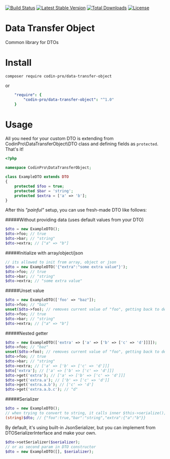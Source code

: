 [![Build Status](https://travis-ci.org/CodinPro/data-transfer-object.svg?branch=master)](https://travis-ci.org/CodinPro/data-transfer-object)
[![Latest Stable Version](https://poser.pugx.org/codin-pro/data-transfer-object/version)](https://packagist.org/packages/codin-pro/data-transfer-object)
[![Total Downloads](https://poser.pugx.org/codin-pro/data-transfer-object/downloads)](https://packagist.org/packages/codin-pro/data-transfer-object)
[![License](https://poser.pugx.org/codin-pro/data-transfer-object/license)](https://packagist.org/packages/codin-pro/data-transfer-object)

Data Transfer Object
====================
Common library for DTOs

Install
=======
`composer require codin-pro/data-transfer-object`

or

```yaml
    "require": {
        "codin-pro/data-transfer-object": "^1.0"
    }
```

Usage
=====
All you need for your custom DTO is extending from 
CodinPro\DataTransferObject\DTO class and
defining fields as `protected`. That's it!
```php
<?php

namespace CodinPro\DataTransferObject;

class ExampleDTO extends DTO
{
    protected $foo = true;
    protected $bar = 'string';
    protected $extra = ['a' => 'b'];
}
```

After this *"painful"* setup, you can use fresh-made DTO like follows:

#####Without providing data (uses default values from your DTO)
```php
$dto = new ExampleDTO();
$dto->foo; // true
$dto->bar; // "string"
$dto->extra; // ["a" => "b"]
```

#####Initialize with array/object/json
```php
// its allowed to init from array, object or json
$dto = new ExampleDTO('{"extra":"some extra value"}');
$dto->foo; // true
$dto->bar; // "string"
$dto->extra; // "some extra value"
```
#####Unset value
```php
$dto = new ExampleDTO(['foo' => "baz"]);
$dto->foo; // "baz"
unset($dto->foo); // removes current value of "foo", getting back to default value "true"
$dto->foo; // true
$dto->bar; // "string"
$dto->extra; // ["a" => "b"]
```

#####Nested getter
```php
$dto = new ExampleDTO(['extra' => ['a' => ['b' => ['c' => 'd']]]]);
$dto->foo; // "baz"
unset($dto->foo); // removes current value of "foo", getting back to default value "true"
$dto->foo; // true
$dto->bar; // "string"
$dto->extra; // ['a' => ['b' => ['c' => 'd']]]
$dto['extra']; // ['a' => ['b' => ['c' => 'd']]]
$dto->get('extra'); // ['a' => ['b' => ['c' => 'd']]]
$dto->get('extra.a'); // ['b' => ['c' => 'd']]
$dto->get('extra.a.b'); // ['c' => 'd']
$dto->get('extra.a.b.c'); // "d"
```

#####Serializer
```php
$dto = new ExampleDTO();
// when trying to convert to string, it calls inner $this->serialize();
(string)$dto; // {"foo":true,"bar":"string","extra":{"a":"b"}}
```
By default, it's using built-in JsonSerializer, 
but you can implement from DTOSerializerInterface and make your own.
```php
$dto->setSerializer($serializer);
// or as second param in DTO constructor
$dto = new ExampleDTO([], $serializer);
```